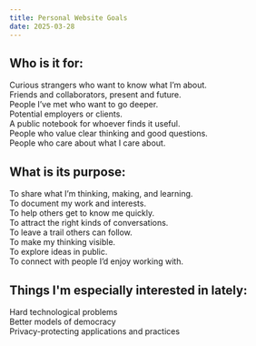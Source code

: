 ```yaml
---
title: Personal Website Goals
date: 2025-03-28
---
```


## Who is it for:

Curious strangers who want to know what I’m about.  
Friends and collaborators, present and future.  
People I’ve met who want to go deeper.  
Potential employers or clients.  
A public notebook for whoever finds it useful.  
People who value clear thinking and good questions.  
People who care about what I care about.

## What is its purpose:

To share what I’m thinking, making, and learning.  
To document my work and interests.  
To help others get to know me quickly.  
To attract the right kinds of conversations.  
To leave a trail others can follow.  
To make my thinking visible.  
To explore ideas in public.  
To connect with people I’d enjoy working with.

## Things I'm especially interested in lately:

Hard technological problems  
Better models of democracy  
Privacy-protecting applications and practices
